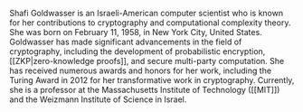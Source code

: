 Shafi Goldwasser is an Israeli-American computer scientist who is known for her contributions to cryptography and computational complexity theory. She was born on February 11, 1958, in New York City, United States. Goldwasser has made significant advancements in the field of cryptography, including the development of probabilistic encryption, [[ZKP|zero-knowledge proofs]], and secure multi-party computation. She has received numerous awards and honors for her work, including the Turing Award in 2012 for her transformative work in cryptography. Currently, she is a professor at the Massachusetts Institute of Technology ([[MIT]]) and the Weizmann Institute of Science in Israel.